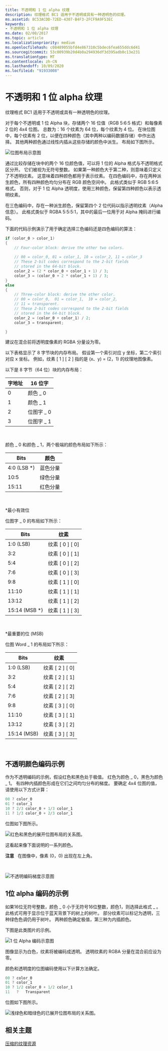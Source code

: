 ```yaml
---
title: 不透明和 1 位 alpha 纹理
description: 纹理格式 BC1 适用于不透明或具有一种透明色的纹理。
ms.assetid: 8C53ACDD-72ED-4307-B4F3-2FCF9A9F53EC
keywords:
- 不透明和 1 位 alpha 纹理
ms.date: 02/08/2017
ms.topic: article
ms.localizationpriority: medium
ms.openlocfilehash: c08489055bfd4e867310c5bdec6fea655ddc6d41
ms.sourcegitcommit: 53c00939b20d4b0a294936df3d395adb0c13e231
ms.translationtype: MT
ms.contentlocale: zh-CN
ms.lasthandoff: 10/09/2020
ms.locfileid: "91933008"
---
```

# <a name="span-iddirect3dconceptsopaque_and_1-bit_alpha_texturesspanopaque-and-1-bit-alpha-textures"></a><span id="direct3dconcepts.opaque_and_1-bit_alpha_textures"></span>不透明和 1 位 alpha 纹理

纹理格式 BC1 适用于不透明或具有一种透明色的纹理。

对于每个不透明或 1 位 Alpha 块，存储两个 16 位值（RGB 5:6:5 格式）和每像素 2 位的 4x4 位图。 总数为：16 个纹素为 64 位，每个纹素为 4 位。 在块位图中，每个纹素有 2 位，以便在四种颜色（其中两种以编码数据存储）中作出选择。 其他两种颜色通过线性内插从这些存储的颜色中派生。 布局如下图所示。

![位图布局示意图](images/colors1.png)

通过比较存储在块中的两个 16 位颜色值，可以将 1 位的 Alpha 格式与不透明格式区分开。 它们被视为无符号整数。 如果第一种颜色大于第二种，则意味着只定义了不透明纹素。 这意味着四种颜色都用于表示纹素。 在四色编码中，存在两种派生颜色，所有四种颜色均匀分布在 RGB 颜色空间中。 此格式类似于 RGB 5:6:5 格式。 否则，对于 1 位 Alpha 透明度，使用三种颜色，保留第四种颜色以表示透明纹素。

在三色编码中，存在一种派生颜色，保留第四个 2 位代码以指示透明纹素（Alpha 信息）。 此格式类似于 RGBA 5:5:5:1，其中的最后一位用于对 Alpha 掩码进行编码。

下面的代码示例演示了用于确定选择三色编码还是四色编码的算法：

```cpp
if (color_0 > color_1) 
{
    // Four-color block: derive the other two colors. 
    
    // 00 = color_0, 01 = color_1, 10 = color_2, 11 = color_3
    // These 2-bit codes correspond to the 2-bit fields 
    // stored in the 64-bit block.
    color_2 = (2 * color_0 + color_1 + 1) / 3;
    color_3 = (color_0 + 2 * color_1 + 1) / 3;
}    
else
{ 
    // Three-color block: derive the other color.
    // 00 = color_0,  01 = color_1,  10 = color_2,  
    // 11 = transparent.
    // These 2-bit codes correspond to the 2-bit fields 
    // stored in the 64-bit block. 
    color_2 = (color_0 + color_1) / 2;    
    color_3 = transparent;    

}
```

建议在混合前将透明度像素的 RGBA 分量设为零。

以下表格显示了 8 字节块的内存布局。 假设第一个索引对应 y 坐标，第二个索引对应 x 坐标。 例如，纹素 \[ 1 \] \[ 2 \] 指的是 (x、y) = (2，1) 的纹理地图像素。

以下是 8 字节（64 位）块的内存布局：

| 字地址 | 16 位字    |
|--------------|----------------|
| 0            | 颜色 \_ 0       |
| 1            | 颜色 \_ 1       |
| 2            | 位图字 \_ 0 |
| 3            | 位图字 \_ 1 |

 

颜色 \_ 0 和颜色 \_ 1，两个极端的颜色布局如下所示：

| Bits        | 颜色                 |
|-------------|-----------------------|
| 4:0 (LSB \*)  | 蓝色分量  |
| 10:5        | 绿色分量 |
| 15:11       | 红色分量   |

 

\*最小有效位

位图字 \_ 0 的布局如下所示：

| Bits          | 纹素           |
|---------------|-----------------|
| 1:0 (LSB)     | 纹素 \[ 0 \] \[ 0\] |
| 3:2           | 纹素 \[ 0 \] \[ 1\] |
| 5:4           | 纹素 \[ 0 \] \[ 2\] |
| 7:6           | 纹素 \[ 0 \] \[ 3\] |
| 9:8           | 纹素 \[ 1 \] \[ 0\] |
| 11:10         | 纹素 \[ 1 \] \[ 1\] |
| 13:12         | 纹素 \[ 1 \] \[ 2\] |
| 15:14 (MSB \*)  | 纹素 \[ 1 \] \[ 3\] |

 

\*最重要的位 (MSB) 

位图 Word \_ 1 的布局如下所示：

| Bits        | 纹素           |
|-------------|-----------------|
| 1:0 (LSB)   | 纹素 \[ 2 \] \[ 0\] |
| 3:2         | 纹素 \[ 2 \] \[ 1\] |
| 5:4         | 纹素 \[ 2 \] \[ 2\] |
| 7:6         | 纹素 \[ 2 \] \[ 3\] |
| 9:8         | 纹素 \[ 3 \] \[ 0\] |
| 11:10       | 纹素 \[ 3 \] \[ 1\] |
| 13:12       | 纹素 \[ 3 \] \[ 2\] |
| 15:14 (MSB) | 纹素 \[ 3 \] \[ 3\] |

 

## <a name="span-idexample_of_opaque_color_encodingspanspan-idexample_of_opaque_color_encodingspanspan-idexample_of_opaque_color_encodingspanexample-of-opaque-color-encoding"></a><span id="Example_of_Opaque_Color_Encoding"></span><span id="example_of_opaque_color_encoding"></span><span id="EXAMPLE_OF_OPAQUE_COLOR_ENCODING"></span>不透明颜色编码示例


作为不透明编码的示例，假设红色和黑色处于极值。 红色为颜色 \_ 0，黑色为颜色 \_ 1。 有四种内插颜色形成在它们之间均匀分布的梯度。 要确定 4x4 位图的值，请使用以下方式计算：

```cpp
00 ? color_0
01 ? color_1
10 ? 2/3 color_0 + 1/3 color_1
11 ? 1/3 color_0 + 2/3 color_1
```

位图如下图所示。

![红色和黑色的展开位图布局的关系图。](images/colors2.png)

这看起来像下面说明的一系列颜色。

**注意**   在图像中，像素 (0，0) 出现在左上角。

 

![不透明编码梯度示意图](images/redsquares.png)

## <a name="span-idexample_of_1_bit_alpha_encodingspanspan-idexample_of_1_bit_alpha_encodingspanspan-idexample_of_1_bit_alpha_encodingspanexample-of-1-bit-alpha-encoding"></a><span id="Example_of_1_Bit_Alpha_Encoding"></span><span id="example_of_1_bit_alpha_encoding"></span><span id="EXAMPLE_OF_1_BIT_ALPHA_ENCODING"></span>1位 alpha 编码的示例


如果16位无符号整数，颜色 \_ 0 小于无符号16位整数，颜色1，则选择此格式 \_ 。 此格式可用于显示位于蓝天背景下的树上的树叶。 部分纹素可以标记为透明，三种绿色色调仍用于树叶。 两种颜色确定极值，第三种为内插颜色。

下图是此类图片的示例。

![1 位 Alpha 编码示意图](images/greenthing.png)

图像显示为白色，纹素将被编码成透明。 透明纹素的 RGBA 分量在混合前应设为零。

颜色和透明度的位图编码使用以下计算方法确定。

```cpp
00 ? color_0
01 ? color_1
10 ? 1/2 color_0 + 1/2 color_1
11   ?   Transparent
```

位图如下图所示。

![浅绿色和暗绿色的已展开位图布局的关系图。](images/colors3.png)

## <a name="span-idrelated-topicsspanrelated-topics"></a><span id="related-topics"></span>相关主题


[压缩的纹理资源](compressed-texture-resources.md)

 

 




